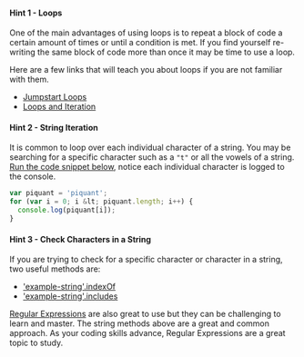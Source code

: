 #### Hint 1 - Loops

One of the main advantages of using loops is to repeat a block of code a certain amount of times or until a condition is met. If you find yourself re-writing the same block of code more than once it may be time to use a loop.

Here are a few links that will teach you about loops if you are not familiar with them. 
- [Jumpstart Loops](https://learn.fullstackacademy.com/workshop/566f3decc30171030006c420/content/56a7110258a4550300d2c6da/text) 
- [Loops and Iteration](https://developer.mozilla.org/en-US/docs/Web/JavaScript/Guide/Loops_and_iteration)
			
			
#### Hint 2 - String Iteration
		
It is common to loop over each individual character of a string.  You may be searching for a specific character such as a `"t"` or all the vowels of a string. [Run the code snippet below](https://repl.it/GlRq/1), notice each individual character is logged to the console.

```js
var piquant = 'piquant';
for (var i = 0; i &lt; piquant.length; i++) {
  console.log(piquant[i]);
}  
```

#### Hint 3 - Check Characters in a String

If you are trying to check for a specific character or character in a string, two useful methods are:

- ['example-string'.indexOf](https://developer.mozilla.org/en-US/docs/Web/JavaScript/Reference/Global_Objects/String/indexOf)
- ['example-string'.includes](https://developer.mozilla.org/en-US/docs/Web/JavaScript/Reference/Global_Objects/String/includes)	
			
[Regular Expressions](https://developer.mozilla.org/en-US/docs/Web/JavaScript/Guide/Regular_Expressions) are also great to use but they can be challenging to learn and master. The string methods above are a great and common approach.  As your coding skills advance, Regular Expressions are a great topic to study.

